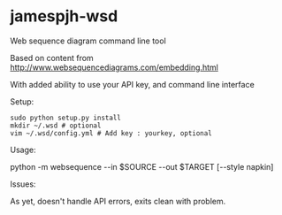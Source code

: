 jamespjh-wsd
============

Web sequence diagram command line tool

Based on content from http://www.websequencediagrams.com/embedding.html

With added ability to use your API key, and command line interface

Setup:

    sudo python setup.py install
    mkdir ~/.wsd # optional
    vim ~/.wsd/config.yml # Add key : yourkey, optional

Usage:

python -m websequence --in $SOURCE --out $TARGET [--style napkin]

Issues:

As yet, doesn't handle API errors, exits clean with problem.
